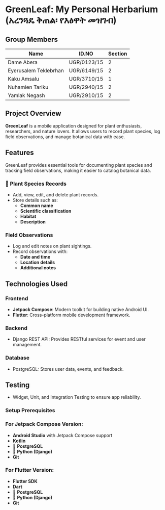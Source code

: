 # GreenLeaf: My Personal Herbarium (አረንጓዴ ቅጠል፡ የእፅዋት መዝገብ)

## Group Members

| Name                  | ID.NO       | Section |
| --------------------- | ----------- | ------- |
| Dame Abera            | UGR/0123/15 | 2       |
| Eyerusalem Teklebrhan | UGR/6149/15 | 2       |
| Kaku Amsalu           | UGR/3710/15 | 1       |
| Nuhamien Tariku       | UGR/2940/15 | 2       |
| Yamlak Negash         | UGR/2910/15 | 2       |

## **Project Overview**  
**GreenLeaf** is a mobile application designed for plant enthusiasts, researchers, and nature lovers. It allows users to record plant species, log field observations, and manage botanical data with ease.

## Features

GreenLeaf provides essential tools for documenting plant species and tracking field observations, making it easier to catalog botanical data.

### 🌿 Plant Species Records

- Add, view, edit, and delete plant records.
- Store details such as:
  - **Common name**
  - **Scientific classification**
  - **Habitat**
  - **Description**

###  Field Observations

- Log and edit notes on plant sightings.
- Record observations with:
  - **Date and time**
  - **Location details**
  - **Additional notes**

## **Technologies Used**  

### **Frontend**  
- **Jetpack Compose**: Modern toolkit for building native Android UI.  
-  **Flutter**: Cross-platform mobile development framework.  

### **Backend**  
- Django REST API: Provides RESTful services for event and user management.  

### **Database**  
- PostgreSQL: Stores user data, events, and feedback.  

## **Testing**  
- Widget, Unit, and Integration Testing to ensure app reliability.  

### **Setup Prerequisites**  

### For Jetpack Compose Version:
-  **Android Studio** with Jetpack Compose support  
-  **Kotlin**  
- 🐘 **PostgreSQL**  
- 🐍 **Python (Django)**  
-  **Git**  

### For Flutter Version:
-  **Flutter SDK**  
-  **Dart**  
- 🐘 **PostgreSQL**  
- 🐍 **Python (Django)**  
-  **Git**  
